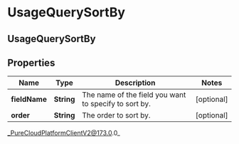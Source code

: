 # UsageQuerySortBy

## UsageQuerySortBy

## Properties

|Name | Type | Description | Notes|
|------------ | ------------- | ------------- | -------------|
| **fieldName** | **String** | The name of the field you want to specify to sort by. | [optional] |
| **order** | **String** | The order to sort by. | [optional] |



_PureCloudPlatformClientV2@173.0.0_
